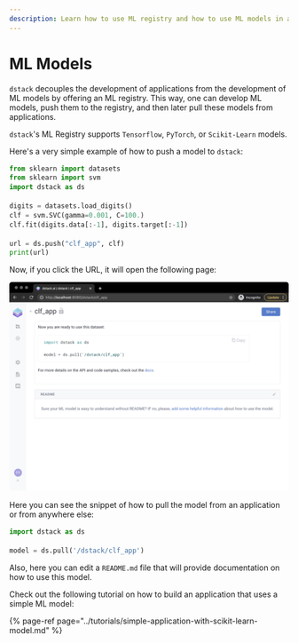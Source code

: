 ```yaml
---
description: Learn how to use ML registry and how to use ML models in applications.
---
```


# ML Models

`dstack` decouples the development of applications from the development of ML models by offering an ML registry. This way, one can develop ML models, push them to the registry, and then later pull these models from applications. 

`dstack`'s  ML Registry supports `Tensorflow`, `PyTorch`, or `Scikit-Learn` models.

Here's a very simple example of how to push a model to `dstack`:

```python
from sklearn import datasets
from sklearn import svm
import dstack as ds

digits = datasets.load_digits()
clf = svm.SVC(gamma=0.001, C=100.)
clf.fit(digits.data[:-1], digits.target[:-1])

url = ds.push("clf_app", clf)
print(url)
```

Now, if you click the URL, it will open the following page:

![](../.gitbook/assets/screenshot-2021-01-13-at-20.13.45.png)

Here you can see the snippet of how to pull the model from an application or from anywhere else:

```python
import dstack as ds

model = ds.pull('/dstack/clf_app')
```

Also, here you can edit a `README.md` file that will provide documentation on how to use this model. 

Check out the following tutorial on how to build an application that uses a simple ML model:

{% page-ref page="../tutorials/simple-application-with-scikit-learn-model.md" %}



